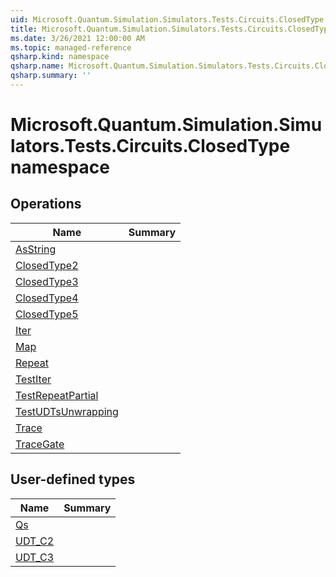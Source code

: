 ```yaml
---
uid: Microsoft.Quantum.Simulation.Simulators.Tests.Circuits.ClosedType
title: Microsoft.Quantum.Simulation.Simulators.Tests.Circuits.ClosedType namespace
ms.date: 3/26/2021 12:00:00 AM
ms.topic: managed-reference
qsharp.kind: namespace
qsharp.name: Microsoft.Quantum.Simulation.Simulators.Tests.Circuits.ClosedType
qsharp.summary: ''
---
```


# Microsoft.Quantum.Simulation.Simulators.Tests.Circuits.ClosedType namespace




<!-- summaries -->

## Operations

| Name | Summary |
|------|---------|
|[AsString](xref:Microsoft.Quantum.Simulation.Simulators.Tests.Circuits.ClosedType.AsString) | |
|[ClosedType2](xref:Microsoft.Quantum.Simulation.Simulators.Tests.Circuits.ClosedType.ClosedType2) | |
|[ClosedType3](xref:Microsoft.Quantum.Simulation.Simulators.Tests.Circuits.ClosedType.ClosedType3) | |
|[ClosedType4](xref:Microsoft.Quantum.Simulation.Simulators.Tests.Circuits.ClosedType.ClosedType4) | |
|[ClosedType5](xref:Microsoft.Quantum.Simulation.Simulators.Tests.Circuits.ClosedType.ClosedType5) | |
|[Iter](xref:Microsoft.Quantum.Simulation.Simulators.Tests.Circuits.ClosedType.Iter) | |
|[Map](xref:Microsoft.Quantum.Simulation.Simulators.Tests.Circuits.ClosedType.Map) | |
|[Repeat](xref:Microsoft.Quantum.Simulation.Simulators.Tests.Circuits.ClosedType.Repeat) | |
|[TestIter](xref:Microsoft.Quantum.Simulation.Simulators.Tests.Circuits.ClosedType.TestIter) | |
|[TestRepeatPartial](xref:Microsoft.Quantum.Simulation.Simulators.Tests.Circuits.ClosedType.TestRepeatPartial) | |
|[TestUDTsUnwrapping](xref:Microsoft.Quantum.Simulation.Simulators.Tests.Circuits.ClosedType.TestUDTsUnwrapping) | |
|[Trace](xref:Microsoft.Quantum.Simulation.Simulators.Tests.Circuits.ClosedType.Trace) | |
|[TraceGate](xref:Microsoft.Quantum.Simulation.Simulators.Tests.Circuits.ClosedType.TraceGate) | |


## User-defined types

| Name | Summary |
|------|---------|
|[Qs](xref:Microsoft.Quantum.Simulation.Simulators.Tests.Circuits.ClosedType.Qs) | |
|[UDT_C2](xref:Microsoft.Quantum.Simulation.Simulators.Tests.Circuits.ClosedType.UDT_C2) | |
|[UDT_C3](xref:Microsoft.Quantum.Simulation.Simulators.Tests.Circuits.ClosedType.UDT_C3) | |
<!-- /summaries -->
